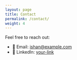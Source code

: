 ```yaml
---
layout: page
title: Contact
permalink: /contact/
weight: 4
---
```


Feel free to reach out:

- 📧 Email: ishan@example.com  
- 💼 LinkedIn: [your-link](https://linkedin.com/in/yourprofile)  

